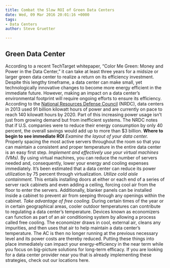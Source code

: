 ```yaml
---
title: Combat the Slow ROI of Green Data Centers
date: Wed, 09 Mar 2016 20:01:16 +0000
tags:
- Data Centers
author: Steve Gruetter

---
```

## Green Data Center

According to a recent TechTarget whitepaper, “Color Me Green: Money and Power in the Data Center,” it can take at least three years for a midsize or larger green data center to realize a return on its efficiency investment. Despite this lengthy timeframe, a data center can make small, yet technologically innovative changes to become more energy efficient in the immediate future. However, making an impact on a data center’s environmental footprint will require ongoing efforts to ensure its efficiency. According to the [National Resources Defense Council](http://www.nrdc.org/energy/data-center-efficiency-assessment.asp) (NRDC), data centers in 2013 used 91 billion kilowatt hours of power and are currently on pace to reach 140 kilowatt hours by 2020. Part of this increasing power usage isn’t just from growing demand but from inefficient systems. The NRDC notes that if U.S. companies were to reduce their energy consumption by only 40 percent, the overall savings would add up to more than $3 billion. **Where to begin to see immediate ROI** _Examine the layout of your data center._ Properly spacing the most active servers throughout the room so that you can maintain a consistent and proper temperature in the entire data center is an easy first step. _Implement and effectively use your virtual machines (VMs)._ By using virtual machines, you can reduce the number of servers needed and, consequently, lower your energy and cooling expenses immediately. It’s been estimated that a data center can reduce its power utilization by 75 percent through virtualization. _Utilize cold aisle containment._ This entails installing doors at either or each end of a series of server rack cabinets and even adding a ceiling, forcing cool air from the floor to enter the servers. Additionally, blanker panels can be installed inside a cabinet to prevent air from seeping through any openings within the cabinet. _Take advantage of free cooling._ During certain times of the year or in certain geographical areas, cooler outdoor temperatures can contribute to regulating a data center’s temperature. Devices known as economizers can function as part of an air conditioning system by allowing a process called free cooling. The economizer draws in cool, external air, cleans any impurities, and then uses that air to help maintain a data center’s temperature. The AC is then no longer running at the previous necessary level and its power costs are thereby reduced. Putting these things into place immediately can impact your energy-efficiency in the near term while you focus on big-picture solutions for long-term efficacy. If you are looking for a data center provider near you that is already implementing these strategies, check out our locations here.